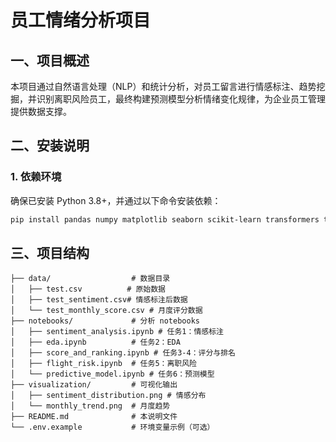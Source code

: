 # 员工情绪分析项目

## 一、项目概述  
本项目通过自然语言处理（NLP）和统计分析，对员工留言进行情感标注、趋势挖掘，并识别离职风险员工，最终构建预测模型分析情绪变化规律，为企业员工管理提供数据支撑。  


## 二、安装说明  
### 1. 依赖环境  
确保已安装 Python 3.8+，并通过以下命令安装依赖：  
```bash
pip install pandas numpy matplotlib seaborn scikit-learn transformers textblob
```


## 三、项目结构
```plaintext
├── data/                  # 数据目录
│   ├── test.csv          # 原始数据
│   ├── test_sentiment.csv# 情感标注后数据
│   └── test_monthly_score.csv # 月度评分数据
├── notebooks/             # 分析 notebooks
│   ├── sentiment_analysis.ipynb # 任务1：情感标注
│   ├── eda.ipynb          # 任务2：EDA
│   ├── score_and_ranking.ipynb # 任务3-4：评分与排名
│   ├── flight_risk.ipynb  # 任务5：离职风险
│   └── predictive_model.ipynb # 任务6：预测模型
├── visualization/         # 可视化输出
│   ├── sentiment_distribution.png # 情感分布
│   └── monthly_trend.png  # 月度趋势
├── README.md              # 本说明文件
└── .env.example           # 环境变量示例（可选）
```
